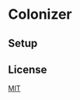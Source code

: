 
# Colonizer


## Setup





## License
[MIT](https://github.com/kennethshsu/DDWRT/blob/master/LICENSE.md)
